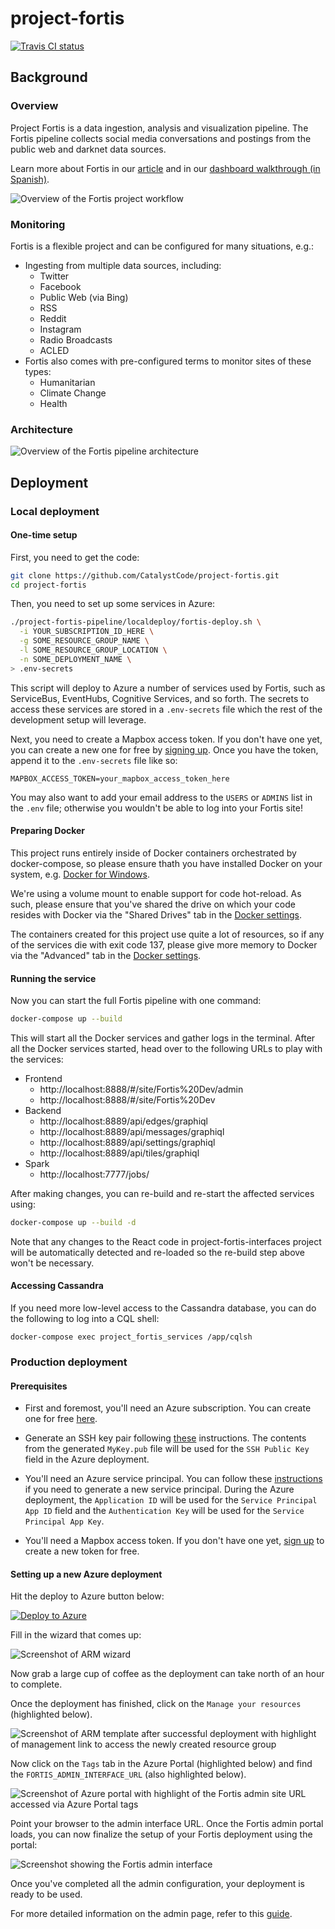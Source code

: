 # project-fortis

[![Travis CI status](https://api.travis-ci.org/CatalystCode/project-fortis.svg?branch=master)](https://travis-ci.org/CatalystCode/project-fortis)

## Background

### Overview

Project Fortis is a data ingestion, analysis and visualization pipeline. The
Fortis pipeline collects social media conversations and postings from the public
web and darknet data sources.

Learn more about Fortis in our [article](https://aka.ms/fortis-story) and in our
[dashboard walkthrough (in Spanish)](http://aka.ms/fortis-colombia-demo).

![Overview of the Fortis project workflow](https://user-images.githubusercontent.com/7635865/31245700-cd8193be-a9d0-11e7-9558-e78dd15951a2.png)

### Monitoring

Fortis is a flexible project and can be configured for many situations, e.g.:
* Ingesting from multiple data sources, including:
  - Twitter
  - Facebook
  - Public Web (via Bing)
  - RSS
  - Reddit
  - Instagram
  - Radio Broadcasts
  - ACLED
* Fortis also comes with pre-configured terms to monitor sites of these types:
  - Humanitarian
  - Climate Change
  - Health

### Architecture

![Overview of the Fortis pipeline architecture](https://user-images.githubusercontent.com/1086421/33353437-d1ed7fc8-d47b-11e7-9f05-818723f8c09c.png)

## Deployment

### Local deployment

#### One-time setup

First, you need to get the code:

```sh
git clone https://github.com/CatalystCode/project-fortis.git
cd project-fortis
```

Then, you need to set up some services in Azure:

```sh
./project-fortis-pipeline/localdeploy/fortis-deploy.sh \
  -i YOUR_SUBSCRIPTION_ID_HERE \
  -g SOME_RESOURCE_GROUP_NAME \
  -l SOME_RESOURCE_GROUP_LOCATION \
  -n SOME_DEPLOYMENT_NAME \
> .env-secrets
```

This script will deploy to Azure a number of services used by Fortis, such as
ServiceBus, EventHubs, Cognitive Services, and so forth. The secrets to access
these services are stored in a `.env-secrets` file which the rest of the
development setup will leverage.

Next, you need to create a Mapbox access token. If you don't have one yet, you
can create a new one for free by [signing up](https://www.mapbox.com/signup/).
Once you have the token, append it to the `.env-secrets` file like so:

```
MAPBOX_ACCESS_TOKEN=your_mapbox_access_token_here
```

You may also want to add your email address to the `USERS` or `ADMINS` list in
the `.env` file; otherwise you wouldn't be able to log into your Fortis site!

#### Preparing Docker

This project runs entirely inside of Docker containers orchestrated by
docker-compose, so please ensure thath you have installed Docker on your system,
e.g. [Docker for Windows](https://docs.docker.com/docker-for-windows/install/).

We're using a volume mount to enable support for code hot-reload. As such,
please ensure that you've shared the drive on which your code resides with
Docker via the "Shared Drives" tab in the [Docker settings](https://docs.docker.com/docker-for-windows/#docker-settings).

The containers created for this project use quite a lot of resources, so if any
of the services die with exit code 137, please give more memory to Docker via
the "Advanced" tab in the [Docker settings](https://docs.docker.com/docker-for-windows/#docker-settings).

#### Running the service

Now you can start the full Fortis pipeline with one command:

```sh
docker-compose up --build
```

This will start all the Docker services and gather logs in the terminal. After
all the Docker services started, head over to the following URLs to play with
the services:

* Frontend
  - http://localhost:8888/#/site/Fortis%20Dev/admin
  - http://localhost:8888/#/site/Fortis%20Dev
* Backend
  - http://localhost:8889/api/edges/graphiql
  - http://localhost:8889/api/messages/graphiql
  - http://localhost:8889/api/settings/graphiql
  - http://localhost:8889/api/tiles/graphiql
* Spark
  - http://localhost:7777/jobs/

After making changes, you can re-build and re-start the affected services using:

```sh
docker-compose up --build -d
```

Note that any changes to the React code in project-fortis-interfaces project
will be automatically detected and re-loaded so the re-build step above won't be
necessary.

#### Accessing Cassandra

If you need more low-level access to the Cassandra database, you can do the
following to log into a CQL shell:

```
docker-compose exec project_fortis_services /app/cqlsh
```

### Production deployment

#### Prerequisites

* First and foremost, you'll need an Azure subscription. You can create one for
  free [here](https://azure.microsoft.com/en-us/free/).

* Generate an SSH key pair following [these](https://help.github.com/articles/generating-a-new-ssh-key-and-adding-it-to-the-ssh-agent/)
  instructions. The contents from the generated `MyKey.pub` file will be used
  for the `SSH Public Key` field in the Azure deployment.

* You'll need an Azure service principal. You can follow these [instructions](https://docs.microsoft.com/en-us/azure/azure-resource-manager/resource-group-create-service-principal-portal)
  if you need to generate a new service principal. During the Azure deployment,
  the `Application ID` will be used for the `Service Principal App ID` field
  and the `Authentication Key` will be used for the `Service Principal App Key`.

* You'll need a Mapbox access token. If you don't have one yet, [sign up](https://www.mapbox.com/signup/)
  to create a new token for free.

#### Setting up a new Azure deployment

Hit the deploy to Azure button below:

[![Deploy to Azure](http://azuredeploy.net/deploybutton.svg)](https://deploy.azure.com/?repository=https://github.com/catalystcode/project-fortis/tree/master?ptmpl=azuredeploy.parameters.json)

Fill in the wizard that comes up:

![Screenshot of ARM wizard](https://user-images.githubusercontent.com/7635865/27882830-e785819c-6193-11e7-9b27-5fc452f23b1a.png)

Now grab a large cup of coffee as the deployment can take north of an hour to
complete.

Once the deployment has finished, click on the `Manage your resources`
(highlighted below).

![Screenshot of ARM template after successful deployment with highlight of management link to access the newly created resource group](https://user-images.githubusercontent.com/1086421/33331326-4437a7fe-d42f-11e7-8b4a-19b968b4705b.png)

Now click on the `Tags` tab in the Azure Portal (highlighted below) and find the
`FORTIS_ADMIN_INTERFACE_URL` (also highlighted below).

![Screenshot of Azure portal with highlight of the Fortis admin site URL accessed via Azure Portal tags](https://user-images.githubusercontent.com/1086421/33331249-1b1ce1f4-d42f-11e7-8341-0100660e9e74.png)

Point your browser to the admin interface URL. Once the Fortis admin portal
loads, you can now finalize the setup of your Fortis deployment using the portal:

![Screenshot showing the Fortis admin interface](https://user-images.githubusercontent.com/1086421/33331562-e9e589be-d42f-11e7-870c-6b758ec2141a.png)

Once you've completed all the admin configuration, your deployment is ready to
be used.

For more detailed information on the admin page, refer to this [guide](project-fortis-pipeline/docs/user/admin.md).
